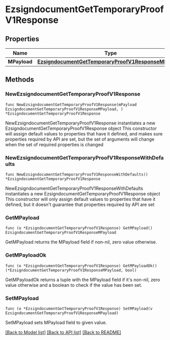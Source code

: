 # EzsigndocumentGetTemporaryProofV1Response

## Properties

Name | Type | Description | Notes
------------ | ------------- | ------------- | -------------
**MPayload** | [**EzsigndocumentGetTemporaryProofV1ResponseMPayload**](EzsigndocumentGetTemporaryProofV1ResponseMPayload.md) |  | 

## Methods

### NewEzsigndocumentGetTemporaryProofV1Response

`func NewEzsigndocumentGetTemporaryProofV1Response(mPayload EzsigndocumentGetTemporaryProofV1ResponseMPayload, ) *EzsigndocumentGetTemporaryProofV1Response`

NewEzsigndocumentGetTemporaryProofV1Response instantiates a new EzsigndocumentGetTemporaryProofV1Response object
This constructor will assign default values to properties that have it defined,
and makes sure properties required by API are set, but the set of arguments
will change when the set of required properties is changed

### NewEzsigndocumentGetTemporaryProofV1ResponseWithDefaults

`func NewEzsigndocumentGetTemporaryProofV1ResponseWithDefaults() *EzsigndocumentGetTemporaryProofV1Response`

NewEzsigndocumentGetTemporaryProofV1ResponseWithDefaults instantiates a new EzsigndocumentGetTemporaryProofV1Response object
This constructor will only assign default values to properties that have it defined,
but it doesn't guarantee that properties required by API are set

### GetMPayload

`func (o *EzsigndocumentGetTemporaryProofV1Response) GetMPayload() EzsigndocumentGetTemporaryProofV1ResponseMPayload`

GetMPayload returns the MPayload field if non-nil, zero value otherwise.

### GetMPayloadOk

`func (o *EzsigndocumentGetTemporaryProofV1Response) GetMPayloadOk() (*EzsigndocumentGetTemporaryProofV1ResponseMPayload, bool)`

GetMPayloadOk returns a tuple with the MPayload field if it's non-nil, zero value otherwise
and a boolean to check if the value has been set.

### SetMPayload

`func (o *EzsigndocumentGetTemporaryProofV1Response) SetMPayload(v EzsigndocumentGetTemporaryProofV1ResponseMPayload)`

SetMPayload sets MPayload field to given value.



[[Back to Model list]](../README.md#documentation-for-models) [[Back to API list]](../README.md#documentation-for-api-endpoints) [[Back to README]](../README.md)


